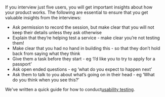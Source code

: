 If you interview just five users, you will get important insights about how your product works. The following are essential to ensure that you get valuable insights from the interviews:

<ul><li>Ask permission to record the session, but make clear that you will not keep their details unless they ask otherwise</li>
<li>Explain that they’re helping test a service - make clear you’re not testing them!</li>
<li>Make clear that you had no hand in building this - so that they don’t hold back from saying what they think</li>
<li>Give them a task before they start - eg ‘I’d like you to try to apply for a passport’</li>
<li>Ask open ended questions - eg ‘what do you expect to happen next’</li>
<li>Ask them to talk to you about what’s going on in their head - eg ‘What do you think when you see this?’</li></ul>

We've written a quick guide for how to conduct<a href="https://docs.google.com/document/d/1hEe7UQiFAzr4FRjQtcnQW7ci5m2iJg0wQLokSefrN-g/edit?usp=sharing">usability testing</a>.
